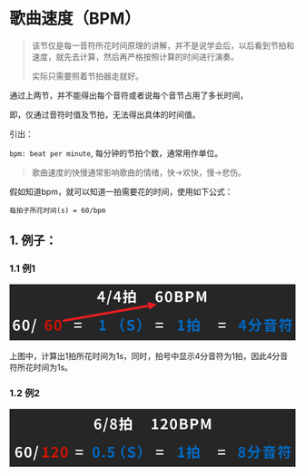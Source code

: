 # 歌曲速度（BPM）

>该节仅是每一音符所花时间原理的讲解，并不是说学会后，以后看到节拍和速度，就先去计算，然后再严格按照计算的时间进行演奏。
>
>实际只需要照着节拍器走就好。

通过上两节，并不能得出每个音符或者说每个音节占用了多长时间，

即，仅通过音符时值及节拍，无法得出具体的时间值。

引出：

`bpm: beat per minute`, 每分钟的节拍个数，通常用作单位。

>歌曲速度的快慢通常影响歌曲的情绪，快->欢快，慢->悲伤。

假如知道bpm，就可以知道一拍需要花的时间，使用如下公式：
```
每拍子所花时间(s) = 60/bpm
```

## 1. 例子：

### 1.1 例1

![](media/1.png)

上图中，计算出1拍所花时间为1s，同时，拍号中显示4分音符为1拍，因此4分音符所花时间为1s。

### 1.2 例2

![](media/2.png)